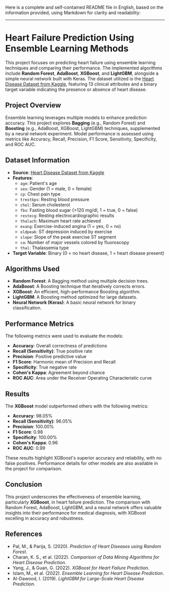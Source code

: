 Here is a complete and self-contained README file in English, based on the information provided, using Markdown for clarity and readability:

---

# Heart Failure Prediction Using Ensemble Learning Methods

This project focuses on predicting heart failure using ensemble learning techniques and comparing their performance. The implemented algorithms include **Random Forest**, **AdaBoost**, **XGBoost**, and **LightGBM**, alongside a simple neural network built with Keras. The dataset utilized is the [Heart Disease Dataset from Kaggle](https://www.kaggle.com/datasets/redwankarimsony/heart-disease-data), featuring 13 clinical attributes and a binary target variable indicating the presence or absence of heart disease.

## Project Overview

Ensemble learning leverages multiple models to enhance prediction accuracy. This project explores **Bagging** (e.g., Random Forest) and **Boosting** (e.g., AdaBoost, XGBoost, LightGBM) techniques, supplemented by a neural network experiment. Model performance is assessed using metrics like Accuracy, Recall, Precision, F1 Score, Sensitivity, Specificity, and ROC AUC.

## Dataset Information

- **Source**: [Heart Disease Dataset from Kaggle](https://www.kaggle.com/datasets/redwankarimsony/heart-disease-data)
- **Features**:
  - `age`: Patient's age
  - `sex`: Gender (1 = male, 0 = female)
  - `cp`: Chest pain type
  - `trestbps`: Resting blood pressure
  - `chol`: Serum cholesterol
  - `fbs`: Fasting blood sugar (>120 mg/dl, 1 = true, 0 = false)
  - `restecg`: Resting electrocardiographic results
  - `thalach`: Maximum heart rate achieved
  - `exang`: Exercise-induced angina (1 = yes, 0 = no)
  - `oldpeak`: ST depression induced by exercise
  - `slope`: Slope of the peak exercise ST segment
  - `ca`: Number of major vessels colored by fluoroscopy
  - `thal`: Thalassemia type
- **Target Variable**: Binary (0 = no heart disease, 1 = heart disease present)

## Algorithms Used

- **Random Forest**: A Bagging method using multiple decision trees.
- **AdaBoost**: A Boosting technique that iteratively corrects errors.
- **XGBoost**: An efficient, high-performance Boosting algorithm.
- **LightGBM**: A Boosting method optimized for large datasets.
- **Neural Network (Keras)**: A basic neural network for binary classification.

## Performance Metrics

The following metrics were used to evaluate the models:
- **Accuracy**: Overall correctness of predictions
- **Recall (Sensitivity)**: True positive rate
- **Precision**: Positive predictive value
- **F1 Score**: Harmonic mean of Precision and Recall
- **Specificity**: True negative rate
- **Cohen's Kappa**: Agreement beyond chance
- **ROC AUC**: Area under the Receiver Operating Characteristic curve

## Results

The **XGBoost** model outperformed others with the following metrics:
- **Accuracy**: 98.05%
- **Recall (Sensitivity)**: 96.05%
- **Precision**: 100.00%
- **F1 Score**: 0.98
- **Specificity**: 100.00%
- **Cohen's Kappa**: 0.96
- **ROC AUC**: 0.99

These results highlight XGBoost's superior accuracy and reliability, with no false positives. Performance details for other models are also available in the project for comparison.

## Conclusion

This project underscores the effectiveness of ensemble learning, particularly **XGBoost**, in heart failure prediction. The comparison with Random Forest, AdaBoost, LightGBM, and a neural network offers valuable insights into their performance for medical diagnosis, with XGBoost excelling in accuracy and robustness.

## References

- Pal, M., & Parija, S. (2020). *Prediction of Heart Diseases using Random Forest*.
- Charan, K. S., et al. (2022). *Comparison of Data Mining Algorithms for Heart Disease Prediction*.
- Yang, J., & Guan, G. (2022). *XGBoost for Heart Failure Prediction*.
- Islam, M., et al. (2022). *Ensemble Learning for Heart Disease Prediction*.
- Al-Dawood, I. (2019). *LightGBM for Large-Scale Heart Disease Prediction*.

